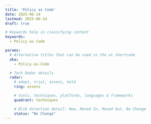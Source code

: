 ```yaml
---
title: 'Policy as Code'
date: 2025-06-14
lastmod: 2025-06-14
draft: true

# Keywords help in classifying content
keywords:
  - Policy as Code

params:
  # Alternative titles that can be used in the wl shortcode
  aka:
    - Policy-as-Code

  # Tech Radar details
  radar:
    # adopt, trial, assess, hold
    ring: assess

    # tools, techniques, platforms, languages & frameworks
    quadrant: techniques

    # Blib direction detail: New, Moved In, Moved Out, No Change
    status: "No Change"
---
```


<!-- TODO: Add a Summary -->

<!--more-->

<!-- TODO: Add additional info -->
